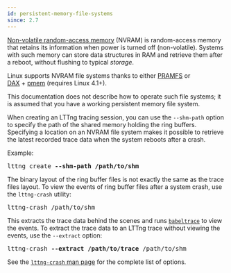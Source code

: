 ```yaml
---
id: persistent-memory-file-systems
since: 2.7
---
```


<a href="https://en.wikipedia.org/wiki/Non-volatile_random-access_memory" class="ext">Non-volatile random-access memory</a>
(NVRAM) is random-access memory that retains its information when power is turned off (non-volatile).
Systems with such memory can store data structures in RAM
and retrieve them after a reboot, without flushing to typical _storage_.

Linux supports NVRAM file systems thanks to either
<a href="http://pramfs.sourceforge.net/" class="ext">PRAMFS</a> or
<a href="https://www.kernel.org/doc/Documentation/filesystems/dax.txt" class="ext">DAX</a>&nbsp;+&nbsp;<a href="http://lkml.iu.edu/hypermail/linux/kernel/1504.1/03463.html" class="ext">pmem</a>
(requires Linux 4.1+).

This documentation does not describe how to operate such file systems;
it is assumed that you have a working persistent memory file system.

When creating an LTTng tracing session, you can use the `--shm-path`
option to specify the path of the shared memory holding the ring
buffers. Specifying a location on an NVRAM file system makes it possible
to retrieve the latest recorded trace data when the system reboots
after a crash.

Example:

<pre class="term">
lttng create <strong>--shm-path /path/to/shm</strong>
</pre>

The binary layout of the ring buffer files is not exactly the same as
the trace files layout. To view the events of ring buffer files after
a system crash, use the `lttng-crash` utility:

<pre class="term">
lttng-crash /path/to/shm
</pre>

This extracts the trace data behind the scenes and runs
<a href="http://diamon.org/babeltrace" class="ext"><code>babeltrace</code></a>
to view the events. To extract the trace data to an LTTng trace without
viewing the events, use the `--extract` option:

<pre class="term">
lttng-crash <strong>--extract /path/to/trace</strong> /path/to/shm
</pre>

See the <a href="/man/1/lttng-crash/v2.7" class="ext"><code>lttng-crash</code> man page</a>
for the complete list of options.
